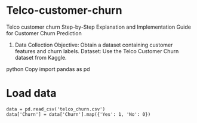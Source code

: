 # Telco-customer-churn
Telco customer churn
Step-by-Step Explanation and Implementation Guide for Customer Churn Prediction

1. Data Collection
Objective: Obtain a dataset containing customer features and churn labels.
Dataset: Use the Telco Customer Churn dataset from Kaggle.

python
Copy
import pandas as pd

# Load data
```
data = pd.read_csv('telco_churn.csv')
data['Churn'] = data['Churn'].map({'Yes': 1, 'No': 0})
```

